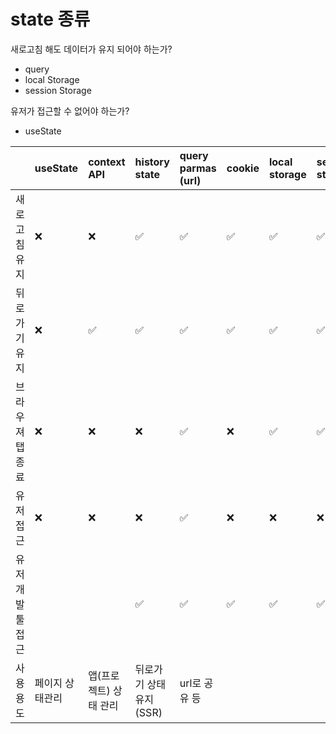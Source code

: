 # state 종류



새로고침 해도 데이터가 유지 되어야 하는가?  
- query  
- local Storage  
- session Storage  
  
유저가 접근할 수 없어야 하는가?  
- useState



|  | useState | context API | history state | query  parmas \(url\) | cookie | local storage | session storage |
| :--- | :--- | :--- | :--- | :--- | :--- | :--- | :--- |
| 새로고침 유지 | ❌ | ❌ | ✅ | ✅ | ✅ | ✅ | ✅ |
| 뒤로가기 유지 | ❌ | ✅ | ✅ | ✅ | ✅ | ✅ | ✅ |
| 브라우져  탭 종료 | ❌ | ❌ | ❌ | ✅ | ❌ | ✅ | ✅ |
| 유저 접근 | ❌ | ❌ | ❌ | ✅ | ❌ | ❌ | ❌ |
| 유저 개발툴 접근 |  |  | ✅ | ✅ | ✅ | ✅ | ✅ |
| 사용 용도 | 페이지 상태관리 | 앱\(프로젝트\) 상태 관리  | 뒤로가기 상태 유지 \(SSR\) | url로 공유 등 |  |  |  |



